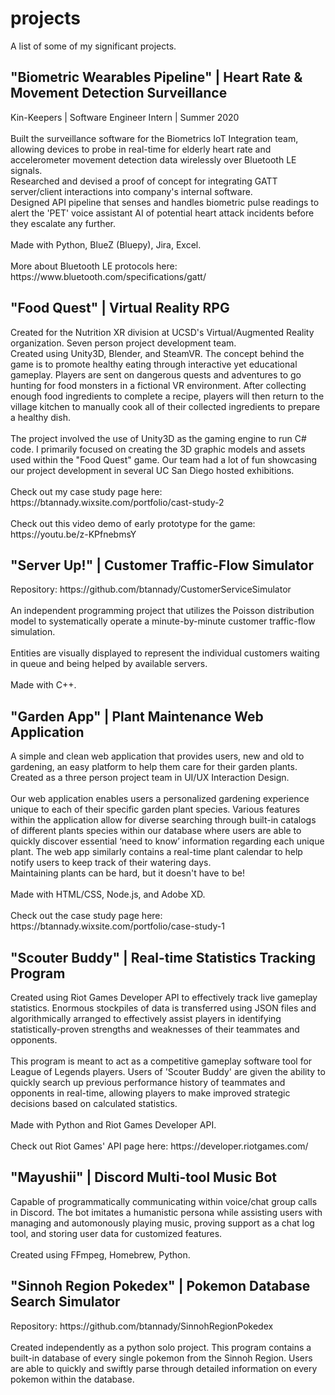 <h1 id="projects">projects</h1>
A list of some of my significant projects.


<h2 id="biometrics">"Biometric Wearables Pipeline" | Heart Rate & Movement Detection Surveillance</h2>
Kin-Keepers | Software Engineer Intern | Summer 2020
<br />
<br />
Built the surveillance software for the Biometrics IoT Integration team, allowing devices to probe in real-time for elderly heart rate and accelerometer movement detection data wirelessly over Bluetooth LE signals.
<br />
Researched and devised a proof of concept for integrating GATT server/client interactions into company's internal software.
<br />
Designed API pipeline that senses and handles biometric pulse readings to alert the 'PET' voice assistant AI of potential heart attack incidents before they escalate any further.
<br />
<br />
Made with Python, BlueZ (Bluepy), Jira, Excel.
<br />
<br />
More about Bluetooth LE protocols here: https://www.bluetooth.com/specifications/gatt/


<h2 id="food-quest">"Food Quest" | Virtual Reality RPG</h2>
Created for the Nutrition XR division at UCSD's Virtual/Augmented Reality organization. Seven person project development team. 
<br />
Created using Unity3D, Blender, and SteamVR. The concept behind the game is to promote healthy eating through interactive yet educational gameplay. Players are sent on dangerous quests and adventures to go hunting for food monsters in a fictional VR environment. After collecting enough food ingredients to complete a recipe, players will then return to the village kitchen to manually cook all of their collected ingredients to prepare a healthy dish.
<br />
<br />
The project involved the use of Unity3D as the gaming engine to run C# code. I primarily focused on creating the 3D graphic models and assets used within the "Food Quest" game. Our team had a lot of fun showcasing our project development in several UC San Diego hosted exhibitions.
<br />
<br /> 
Check out my case study page here: https://btannady.wixsite.com/portfolio/cast-study-2
<br />
<br /> 
Check out this video demo of early prototype for the game: https://youtu.be/z-KPfnebmsY


<h2 id="server up!">"Server Up!" | Customer Traffic-Flow Simulator</h2>
Repository: https://github.com/btannady/CustomerServiceSimulator
<br />
<br />
An independent programming project that utilizes the Poisson distribution model to systematically operate a minute-by-minute customer traffic-flow simulation.
<br />
<br />
Entities are visually displayed to represent the individual customers waiting in queue and being helped by available servers.
<br />
<br />
Made with C++.


<h2 id="garden-app">"Garden App" | Plant Maintenance Web Application</h2>
A simple and clean web application that provides users, new and old to gardening, an easy platform to help them care for their garden plants. Created as a three person project team in UI/UX Interaction Design.
<br />
<br /> 
Our web application enables users a personalized gardening experience unique to each of their specific garden plant species. Various features within the application allow for diverse searching through built-in catalogs of different plants species within our database where users are able to quickly discover essential ‘need to know’ information regarding each unique plant. The web app similarly contains a real-time plant calendar to help notify users to keep track of their watering days. 
<br />
Maintaining plants can be hard, but it doesn't have to be!
<br />
<br />
Made with HTML/CSS, Node.js, and Adobe XD.
<br />
<br />
Check out the case study page here: https://btannady.wixsite.com/portfolio/case-study-1


<h2 id="statsTracker">"Scouter Buddy" | Real-time Statistics Tracking Program</h2>
Created using Riot Games Developer API to effectively track live gameplay statistics. Enormous stockpiles of data is transferred using JSON files and algorithmically arranged to effectively assist players in identifying statistically-proven strengths and weaknesses of their teammates and opponents. 
<br />
<br />
This program is meant to act as a competitive gameplay software tool for League of Legends players. Users of 'Scouter Buddy' are given the ability to quickly search up previous performance history of teammates and opponents in real-time, allowing players to make improved strategic decisions based on calculated statistics. 
<br />
<br />
Made with Python and Riot Games Developer API.
<br />
<br />
Check out Riot Games' API page here: https://developer.riotgames.com/


<h2 id="discordBot">"Mayushii" | Discord Multi-tool Music Bot</h2>
Capable of programmatically communicating within voice/chat group calls in Discord. The bot imitates a humanistic persona while assisting users with managing and automonously playing music, proving support as a chat log tool, and storing user data for customized features.
<br />
<br />
Created using FFmpeg, Homebrew, Python. 


<h2 id="pokedex">"Sinnoh Region Pokedex" | Pokemon Database Search Simulator</h2>
Repository: https://github.com/btannady/SinnohRegionPokedex
<br />
<br />
Created independently as a python solo project. This program contains a built-in database of every single pokemon from the Sinnoh Region. Users are able to quickly and swiftly parse through detailed information on every pokemon within the database.
